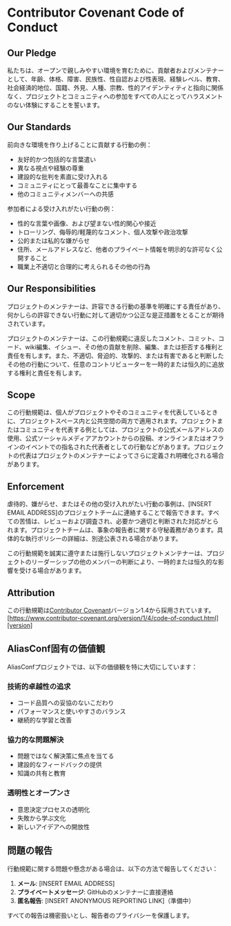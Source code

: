 # Contributor Covenant Code of Conduct

## Our Pledge

私たちは、オープンで親しみやすい環境を育むために、貢献者およびメンテナーとして、年齢、体格、障害、民族性、性自認および性表現、経験レベル、教育、社会経済的地位、国籍、外見、人種、宗教、性的アイデンティティと指向に関係なく、プロジェクトとコミュニティへの参加をすべての人にとってハラスメントのない体験にすることを誓います。

## Our Standards

前向きな環境を作り上げることに貢献する行動の例：

* 友好的かつ包括的な言葉遣い
* 異なる視点や経験の尊重
* 建設的な批判を素直に受け入れる
* コミュニティにとって最善なことに集中する
* 他のコミュニティメンバーへの共感

参加者による受け入れがたい行動の例：

* 性的な言葉や画像、および望まない性的関心や接近
* トローリング、侮辱的/軽蔑的なコメント、個人攻撃や政治攻撃
* 公的または私的な嫌がらせ
* 住所、メールアドレスなど、他者のプライベート情報を明示的な許可なく公開すること
* 職業上不適切と合理的に考えられるその他の行為

## Our Responsibilities

プロジェクトのメンテナーは、許容できる行動の基準を明確にする責任があり、何かしらの許容できない行動に対して適切かつ公正な是正措置をとることが期待されています。

プロジェクトのメンテナーは、この行動規範に違反したコメント、コミット、コード、wiki編集、イシュー、その他の貢献を削除、編集、または拒否する権利と責任を有します。また、不適切、脅迫的、攻撃的、または有害であると判断したその他の行動について、任意のコントリビューターを一時的または恒久的に追放する権利と責任を有します。

## Scope

この行動規範は、個人がプロジェクトやそのコミュニティを代表しているときに、プロジェクトスペース内と公共空間の両方で適用されます。プロジェクトまたはコミュニティを代表する例としては、プロジェクトの公式メールアドレスの使用、公式ソーシャルメディアアカウントからの投稿、オンラインまたはオフラインのイベントでの指名された代表者としての行動などがあります。プロジェクトの代表はプロジェクトのメンテナーによってさらに定義され明確化される場合があります。

## Enforcement

虐待的、嫌がらせ、またはその他の受け入れがたい行動の事例は、[INSERT EMAIL ADDRESS]のプロジェクトチームに連絡することで報告できます。すべての苦情は、レビューおよび調査され、必要かつ適切と判断された対応がとられます。プロジェクトチームは、事象の報告者に関する守秘義務があります。具体的な執行ポリシーの詳細は、別途公表される場合があります。

この行動規範を誠実に遵守または施行しないプロジェクトメンテナーは、プロジェクトのリーダーシップの他のメンバーの判断により、一時的または恒久的な影響を受ける場合があります。

## Attribution

この行動規範は[Contributor Covenant][homepage]バージョン1.4から採用されています。
[https://www.contributor-covenant.org/version/1/4/code-of-conduct.html][version]

[homepage]: https://www.contributor-covenant.org
[version]: https://www.contributor-covenant.org/version/1/4/code-of-conduct.html

## AliasConf固有の価値観

AliasConfプロジェクトでは、以下の価値観を特に大切にしています：

### 技術的卓越性の追求
- コード品質への妥協のないこだわり
- パフォーマンスと使いやすさのバランス
- 継続的な学習と改善

### 協力的な問題解決
- 問題ではなく解決策に焦点を当てる
- 建設的なフィードバックの提供
- 知識の共有と教育

### 透明性とオープンさ
- 意思決定プロセスの透明化
- 失敗から学ぶ文化
- 新しいアイデアへの開放性

## 問題の報告

行動規範に関する問題や懸念がある場合は、以下の方法で報告してください：

1. **メール**: [INSERT EMAIL ADDRESS]
2. **プライベートメッセージ**: GitHubのメンテナーに直接連絡
3. **匿名報告**: [INSERT ANONYMOUS REPORTING LINK]（準備中）

すべての報告は機密扱いとし、報告者のプライバシーを保護します。